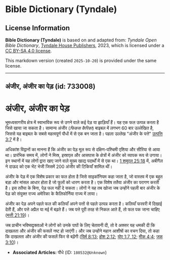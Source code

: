 # Bible Dictionary (Tyndale)

## License Information

**Bible Dictionary (Tyndale)** is based on and adapted from: _Tyndale Open Bible Dictionary_, [Tyndale House Publishers](https://tyndaleopenresources.com/), 2023, which is licensed under a [CC BY-SA 4.0 license](https://creativecommons.org/licenses/by-sa/4.0/legalcode.en).

This markdown version (created `2025-10-20`) is provided under the same license.



--------------------------------

## अंजीर, अंजीर का पेड़ (id: 733008)

अंजीर, अंजीर का पेड़
====================

भूमध्यसागरीय क्षेत्र में स्वाभाविक रूप से उगने वाले कई पेड़ या झाड़ियाँ हैं। यह एक फल उत्पन्न करता है जिसे खाया जा सकता है। सामान्य अंजीर (*फिकस कैरिका*) बाइबल में लगभग 60 बार उल्लेखित है, जिससे यह बाइबल के सबसे महत्वपूर्ण पौधों में से एक बन जाता है। पहला उल्लेख "अंजीर के पत्ते" [उत्पत्ति 3:7](https://ref.ly/Gen3:7) में है।

अधिकांश विद्वानों का मानना हैं कि अंजीर का पेड़ मूल रूप से दक्षिण\-पश्चिमी एशिया और सीरिया से आया था। प्रारंभिक समय में, लोगों ने मिस्र, इस्राएल और आसपास के क्षेत्रों में अंजीर को व्यापक रूप से उगाया। इन स्थानों में यह लोगों द्वारा खाए जाने वाले मुख्य खाद्य पदार्थों में से एक था। [1 शमूएल 25:18](https://ref.ly/1Sam25:18) में, अबीगैल ने दाऊद को एक भेंट भेजी जिसमें 200 अंजीर की टिकियाँ शामिल थीं।

अंजीर के पेड़ में एक विशेष प्रकार का फल होता है जिसे साइकॉनियम कहा जाता है, जो वास्तव में एक बहुत बड़ा और मांसल आधार होता है जो फूलों को धारण करता है। एक विशेष ततैया अंजीर का परागण करती है। इस ततैया के बिना, पेड़ फल नहीं दे सकता। लोगों ने यह तब खोजा जब उन्होंने पहली बार अंजीर के पेड़ को संयुक्त राज्य अमेरिका के कैलिफोर्निया राज्य में लाया।

अंजीर का पेड़ अपने पहले फल की कलियाँ अपने पत्तों से पहले उत्पन्न करता है। कलियाँ फरवरी में दिखाई देती हैं, और पत्ते अप्रैल या मई में बढ़ते हैं। जब पत्ते पूरी तरह से निकल आते हैं, तो फल पक जाना चाहिए ([मत्ती 21:19](https://ref.ly/Matt21:19))।

जब प्राचीन भविष्यद्वक्ताओं ने लोगों को उनके पापों के लिए चेतावनी दी, तो वे अक्सर यह धमकी दी कि दाखलता और अंजीर की फसलें नष्ट हो जाएंगी। और जब उन्होंने महान आशीषों का वचन दिया, तो कहा कि दाखलता और अंजीर की फसलें फिर से बढ़ेंगी ([यिर्म 8:13](https://ref.ly/Jer8:13); [होश 2:12](https://ref.ly/Hos2:12); [योए 1:7, 12](https://ref.ly/Joel1:7,Joel1:12); [मीक 4:4](https://ref.ly/Mic4:4); [जक 3:10](https://ref.ly/Zech3:10))।

* **Associated Articles:** पौधे (ID: `180532@Unknown`)

